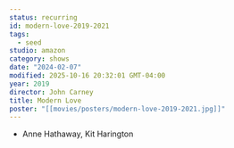 ```yaml
---
status: recurring
id: modern-love-2019-2021
tags:
  - seed
studio: amazon
category: shows
date: "2024-02-07"
modified: 2025-10-16 20:32:01 GMT-04:00
year: 2019
director: John Carney
title: Modern Love
poster: "[[movies/posters/modern-love-2019-2021.jpg]]"
---
```


- Anne Hathaway, Kit Harington
